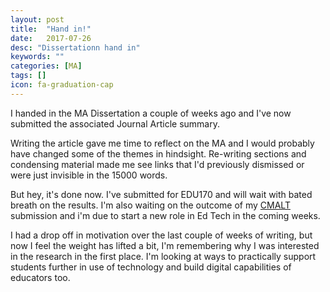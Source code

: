 ```yaml
---
layout: post
title:  "Hand in!"
date:   2017-07-26
desc: "Dissertationn hand in"
keywords: ""
categories: [MA]
tags: []
icon: fa-graduation-cap
---
```

I handed in the MA Dissertation a couple of weeks ago and I've now submitted the associated Journal Article summary.

Writing the article gave me time to reflect on the MA and I would probably have changed some of the themes in hindsight. Re-writing sections and condensing material made me see links that I'd previously dismissed or were just invisible in the 15000 words.

But hey, it's done now. I've submitted for EDU170 and will wait with bated breath on the results. I'm also waiting on the outcome of my [CMALT](cmalt.mrkn.us) submission and i'm due to start a new role in Ed Tech in the coming weeks.

I had a drop off in motivation over the last couple of weeks of writing, but now I feel the weight has lifted a bit, I'm remembering why I was interested in the research in the first place. I'm looking at ways to practically support students further in use of technology and build digital capabilities of educators too.
